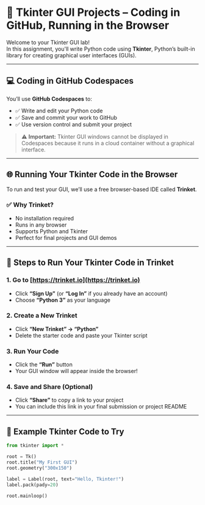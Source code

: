 # 🐍 Tkinter GUI Projects – Coding in GitHub, Running in the Browser

Welcome to your Tkinter GUI lab!  
In this assignment, you'll write Python code using **Tkinter**, Python’s built-in library for creating graphical user interfaces (GUIs).

---

## 💻 Coding in GitHub Codespaces

You’ll use **GitHub Codespaces** to:
- ✅ Write and edit your Python code
- ✅ Save and commit your work to GitHub
- ✅ Use version control and submit your project

> ⚠️ **Important:** Tkinter GUI windows cannot be displayed in Codespaces because it runs in a cloud container without a graphical interface.

---

## 🌐 Running Your Tkinter Code in the Browser

To run and test your GUI, we’ll use a free browser-based IDE called **Trinket**.

### ✅ Why Trinket?

- No installation required
- Runs in any browser
- Supports Python and Tkinter
- Perfect for final projects and GUI demos

---

## 🚀 Steps to Run Your Tkinter Code in Trinket

### 1. Go to [https://trinket.io](https://trinket.io)

- Click **“Sign Up”** (or **“Log In”** if you already have an account)
- Choose **“Python 3”** as your language

### 2. Create a New Trinket

- Click **“New Trinket” → “Python”**
- Delete the starter code and paste your Tkinter script

### 3. Run Your Code

- Click the **“Run”** button
- Your GUI window will appear inside the browser!

### 4. Save and Share (Optional)

- Click **“Share”** to copy a link to your project
- You can include this link in your final submission or project README

---

## 🧪 Example Tkinter Code to Try

```python
from tkinter import *

root = Tk()
root.title("My First GUI")
root.geometry("300x150")

label = Label(root, text="Hello, Tkinter!")
label.pack(pady=20)

root.mainloop()
